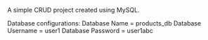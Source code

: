 A simple CRUD project created using MySQL.

Database configurations:
Database Name = products_db
Database Username = user1
Database Password = user1abc